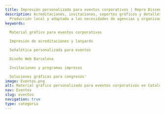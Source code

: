 ```yaml
---
title: Impresión personalizada para eventos corporativos | Repro Disseny
description: Acreditaciones, invitaciones, soportes gráficos y detalles para eventos.
  Producción local y adaptada a las necesidades de agencias y organizadores.
keywords:
  
  Material gráfico para eventos corporativos​

  Impresión de acreditaciones y lanyards​

  Señalética personalizada para eventos​

  Diseño Web Barcelona

  Invitaciones y programas impresos​

  Soluciones gráficas para congresos'
image: Eventos.png
alt: Material gráfico personalizado para eventos corporativos en Cataluña
nav: Eventos
slug: eventos
navigation: true
type: categoria
---
```

